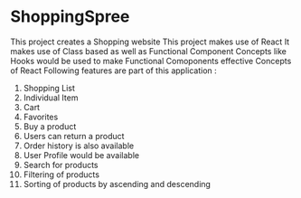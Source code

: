 # ShoppingSpree

This project creates a Shopping website
This project makes use of React
It makes use of Class based as well as Functional Component
Concepts like Hooks would be used to make Functional Comoponents effective
Concepts of React
Following features are part of this application :

1. Shopping List
2. Individual Item
3. Cart
4. Favorites
5. Buy a product
6. Users can return a product
7. Order history is also available
8. User Profile would be available
9. Search for products
10. Filtering of products
11. Sorting of products by ascending and descending

